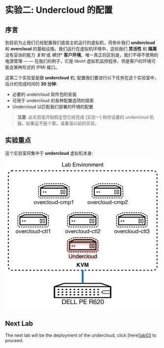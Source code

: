 # 实验二: Undercloud 的配置

## 序言

到目前为止我们已经配置我们底层主机运行的虚拟机，将弥补我们 **undercloud** 和 **overcloud** 的基础设施。我们运行在虚拟机环境中，这给我们 **灵活性** 和 **隔离** 没有妥协的能力 *复制* 或 *模仿** **客户环境**。唯一真正的区别是，我们不得不使用的电源管理 — — 在我们的例子，它是 libvirt 虚拟机监控程序，但是客户的环境可能会某种形式的 IPMI 接口。

这第二个实验室是跟 **undercloud** 机; 配置我们要进行以下任务在这个实验室中，估计的完成时间的 **30 分钟**:

* 必要的 undercloud 软件包的安装
* 可用于 undercloud 的各种配置选项的探索
* Undercloud 以匹配我们部署的环境的配置

> **注意**: 此实验室开始假定您已经完成 [实验一] 和你设置的 undercloud 机器。如果这不是个案，请重温以前的实验。

## 实验重点

这个实验室将集中于 **undercloud** 虚拟机本身:

<center>
    <img src="images/osp-director-env-6.png"/>
</center>

## Next Lab

The next lab will be the deployment of the undercloud, click [here][lab03](./lab03.md) to proceed.

